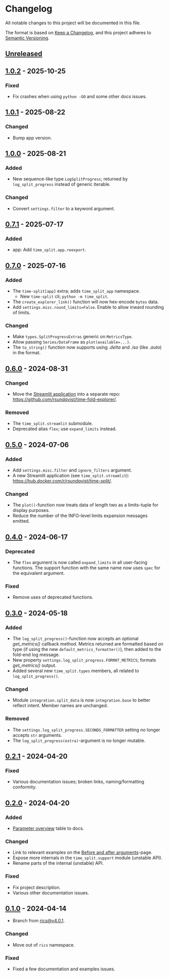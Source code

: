 # Changelog

All notable changes to this project will be documented in this file.

The format is based on [Keep a Changelog](https://keepachangelog.com/en/1.0.0/),
and this project adheres to [Semantic Versioning](https://semver.org/spec/v2.0.0.html).

## [Unreleased]

## [1.0.2] - 2025-10-25

### Fixed
- Fix crashes when using `python -OO` and some other docs issues.

## [1.0.1] - 2025-08-22

### Changed
- Bump app version.

## [1.0.0] - 2025-08-21

### Added
- New sequence-like type `LogSplitProgress`; returned by `log_split_progress` instead of generic iterable.

### Changed
- Convert `settings.filter` to a keyword argument.

## [0.7.1] - 2025-07-17

### Added
- app: Add `time_split.app.reexport`.

## [0.7.0] - 2025-07-16

### Added
- The `time-split[app]` extra; adds `time_split_app` namespace.
  * New `time-split` cli; `python -m time_split`.
- The `create_explorer_link()` function will now hex-encode `bytes` data.
- Add `settings.misc.round_limits=False`. Enable to allow inward rounding of limits.

### Changed
- Make `types.SplitProgressExtras` generic on `MetricsType`.
- Allow passing `Series/DataFrame` as `plot(available=...)`.
- The `to_string()` function now supports using _.delta_ and _.iso_ (like _.auto_) in the format.

## [0.6.0] - 2024-08-31

### Changed
- Move the [Streamlit application](https://time-split.streamlit.app/) into a 
  separate repo: https://github.com/rsundqvist/time-fold-explorer/.

### Removed
- The `time_split.streamlit` submodule.
- Deprecated alias `flex`; use `expand_limits` instead.

## [0.5.0] - 2024-07-06

### Added
- Add `settings.misc.filter` and `ignore_filters` argument.
- A new Streamlit application (see `time_split.streamlit`): https://hub.docker.com/r/rsundqvist/time-split/.

### Changed
- The `plot()`-function now treats data of length two as a limits-tuple for display purposes.
- Reduce the number of the INFO-level limits expansion messages emitted.

## [0.4.0] - 2024-06-17

### Deprecated
- The `flex` argument is now called `expand_limits` in all user-facing functions. The support function with the same 
  name now uses `spec` for the equivalent argument.

### Fixed
- Remove uses of deprecated functions.

## [0.3.0] - 2024-05-18

### Added
- The `log_split_progress()`-function now accepts an optional _get_metrics()_ callback method. Metrics returned are 
  formatted based on type (if using the new `default_metrics_formatter()`), then added to the fold-end log message.
- New property `settings.log_split_progress.FORMAT_METRICS`; formats _get_metrics()_ output.
- Added several new `time_split.types` members, all related to `log_split_progress()`.

### Changed
- Module `integration.split_data` is now `integration.base` to better reflect intent. Member names are unchanged.

### Removed
- The `settings.log_split_progress.SECONDS_FORMATTER` setting no longer accepts `str` arguments.
- The `log_split_progress(extra)`-argument is no longer mutable.

## [0.2.1] - 2024-04-20

### Fixed
- Various documentation issues; broken links, naming/formatting conformity.

## [0.2.0] - 2024-04-20

### Added
* [Parameter overview](https://time-split.readthedocs.io/en/latest/guide/parameters.html) table to docs.

### Changed
* Link to relevant examples on the
  [Before and after arguments](https://time-split.readthedocs.io/en/latest/guide/spans.html)-page.
* Expose more internals in the `time_split.support` module (unstable API).
* Rename parts of the internal (unstable) API.

### Fixed
* Fix project description.
* Various other documentation issues.

## [0.1.0] - 2024-04-14

* Branch from [rics@v4.0.1](https://github.com/rsundqvist/rics/blob/v4.0.1/CHANGELOG.md).

### Changed
* Move out of `rics` namespace.

### Fixed
* Fixed a few documentation and examples issues.

[Unreleased]: https://github.com/rsundqvist/time-split/compare/v1.0.2...HEAD
[1.0.2]: https://github.com/rsundqvist/time-split/compare/v1.0.1...v1.0.2
[1.0.1]: https://github.com/rsundqvist/time-split/compare/v1.0.0...v1.0.1
[1.0.0]: https://github.com/rsundqvist/time-split/compare/v0.7.1...v1.0.0
[0.7.1]: https://github.com/rsundqvist/time-split/compare/v0.7.0...v0.7.1
[0.7.0]: https://github.com/rsundqvist/time-split/compare/v0.6.0...v0.7.0
[0.6.0]: https://github.com/rsundqvist/time-split/compare/v0.5.0...v0.6.0
[0.5.0]: https://github.com/rsundqvist/time-split/compare/v0.4.0...v0.5.0
[0.4.0]: https://github.com/rsundqvist/time-split/compare/v0.3.0...v0.4.0
[0.3.0]: https://github.com/rsundqvist/time-split/compare/v0.2.1...v0.3.0
[0.2.1]: https://github.com/rsundqvist/time-split/compare/v0.2.0...v0.2.1
[0.2.0]: https://github.com/rsundqvist/time-split/compare/v0.1.0...v0.2.0
[0.1.0]: https://github.com/rsundqvist/time-split/compare/v0.0.0...v0.1.0
